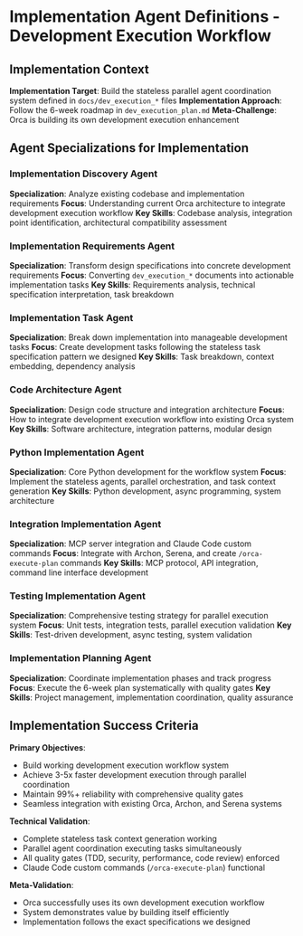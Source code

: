 # Implementation Agent Definitions - Development Execution Workflow

## Implementation Context

**Implementation Target**: Build the stateless parallel agent coordination system defined in `docs/dev_execution_*` files
**Implementation Approach**: Follow the 6-week roadmap in `dev_execution_plan.md`
**Meta-Challenge**: Orca is building its own development execution enhancement

## Agent Specializations for Implementation

### Implementation Discovery Agent
**Specialization**: Analyze existing codebase and implementation requirements
**Focus**: Understanding current Orca architecture to integrate development execution workflow
**Key Skills**: Codebase analysis, integration point identification, architectural compatibility assessment

### Implementation Requirements Agent
**Specialization**: Transform design specifications into concrete development requirements
**Focus**: Converting `dev_execution_*` documents into actionable implementation tasks
**Key Skills**: Requirements analysis, technical specification interpretation, task breakdown

### Implementation Task Agent
**Specialization**: Break down implementation into manageable development tasks
**Focus**: Create development tasks following the stateless task specification pattern we designed
**Key Skills**: Task breakdown, context embedding, dependency analysis

### Code Architecture Agent
**Specialization**: Design code structure and integration architecture
**Focus**: How to integrate development execution workflow into existing Orca system
**Key Skills**: Software architecture, integration patterns, modular design

### Python Implementation Agent
**Specialization**: Core Python development for the workflow system
**Focus**: Implement the stateless agents, parallel orchestration, and task context generation
**Key Skills**: Python development, async programming, system architecture

### Integration Implementation Agent
**Specialization**: MCP server integration and Claude Code custom commands
**Focus**: Integrate with Archon, Serena, and create `/orca-execute-plan` commands
**Key Skills**: MCP protocol, API integration, command line interface development

### Testing Implementation Agent
**Specialization**: Comprehensive testing strategy for parallel execution system
**Focus**: Unit tests, integration tests, parallel execution validation
**Key Skills**: Test-driven development, async testing, system validation

### Implementation Planning Agent
**Specialization**: Coordinate implementation phases and track progress
**Focus**: Execute the 6-week plan systematically with quality gates
**Key Skills**: Project management, implementation coordination, quality assurance

## Implementation Success Criteria

**Primary Objectives**:
- Build working development execution workflow system
- Achieve 3-5x faster development execution through parallel coordination
- Maintain 99%+ reliability with comprehensive quality gates
- Seamless integration with existing Orca, Archon, and Serena systems

**Technical Validation**:
- Complete stateless task context generation working
- Parallel agent coordination executing tasks simultaneously
- All quality gates (TDD, security, performance, code review) enforced
- Claude Code custom commands (`/orca-execute-plan`) functional

**Meta-Validation**:
- Orca successfully uses its own development execution workflow
- System demonstrates value by building itself efficiently
- Implementation follows the exact specifications we designed